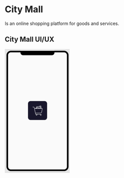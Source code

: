 # City Mall

Is an online shopping platform for goods and services.

## City Mall UI/UX

![UI](screenshots/Screenshot1.png)
